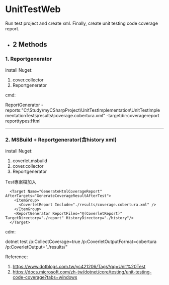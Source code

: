 # UnitTestWeb

Run test project and create xml.
Finally, create unit testing code coverage report.

* ## 2 Methods

 ### 1. Reportgenerator

install Nuget:

1. cover.collector
2. Reportgenerator

cmd:

ReportGenerator -reports:"C:\Study\myCSharpProject\UnitTestImplementation\UnitTestImplementationTests\results\coverage.cobertura.xml" -targetdir:coveragereport  reporttypes:Html

---------------------------------------

 ### 2. MSBuild + Reportgenerator(含history xml)

install Nuget:

1. coverlet.msbuild
2. cover.collector
3. Reportgenerator


Test專案檔加入
```
  <Target Name="GenerateHtmlCoverageReport" AfterTargets="GenerateCoverageResultAfterTest">
    <ItemGroup>
      <CoverletReport Include="./results/coverage.cobertura.xml" />
    </ItemGroup>
    <ReportGenerator ReportFiles="@(CoverletReport)" TargetDirectory="./report" HistoryDirectory="./history"/>
  </Target>
```
  
cdm:

dotnet test /p:CollectCoverage=true /p:CoverletOutputFormat=cobertura /p:CoverletOutput="./results/"
  
  Reference:
  1. https://www.dotblogs.com.tw/yc421206/Tags?qq=Unit%20Test
  2. https://docs.microsoft.com/zh-tw/dotnet/core/testing/unit-testing-code-coverage?tabs=windows
